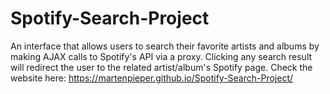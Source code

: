 # Spotify-Search-Project
An interface that allows users to search their favorite artists and albums by making AJAX calls to Spotify's API via a proxy. Clicking any search result will redirect the user to the related artist/album's Spotify page.
Check the website here: https://martenpieper.github.io/Spotify-Search-Project/
